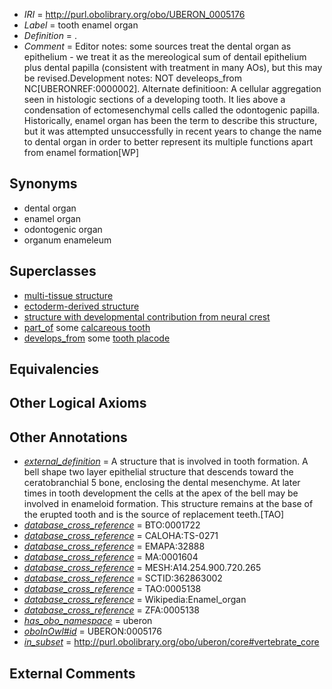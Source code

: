  * *IRI* = http://purl.obolibrary.org/obo/UBERON_0005176
 * *Label* = tooth enamel organ
 * *Definition* = .
 * *Comment* = Editor notes: some sources treat the dental organ as epithelium - we treat it as the mereological sum of dentail epithelium plus dental papilla (consistent with treatment in many AOs), but this may be revised.Development notes: NOT develeops_from NC[UBERONREF:0000002]. Alternate definitioon: A cellular aggregation seen in histologic sections of a developing tooth. It lies above a condensation of ectomesenchymal cells called the odontogenic papilla. Historically, enamel organ has been the term to describe this structure, but it was attempted unsuccessfully in recent years to change the name to dental organ in order to better represent its multiple functions apart from enamel formation[WP]

## Synonyms

 * dental organ
 * enamel organ
 * odontogenic organ
 * organum enameleum

## Superclasses

 * [multi-tissue structure](../../UBERON/81/UBERON_0000481.md)
 * [ectoderm-derived structure](../../UBERON/21/UBERON_0004121.md)
 * [structure with developmental contribution from neural crest](../../UBERON/14/UBERON_0010314.md)
 * [part_of](../../BFO/50/BFO_0000050.md) some [calcareous tooth](../../UBERON/91/UBERON_0001091.md)
 * [develops_from](../../RO/02/RO_0002202.md) some [tooth placode](../../UBERON/87/UBERON_0005087.md)

## Equivalencies


## Other Logical Axioms


## Other Annotations

 * *[external_definition](../../UBPROP/01/UBPROP_0000001.md)* = A structure that is involved in tooth formation.  A bell shape two layer  epithelial structure that descends toward the ceratobranchial 5 bone, enclosing the dental mesenchyme.  At later times in tooth development the cells at the apex of the bell may be involved in enameloid formation.  This structure remains at the base of the erupted tooth and is the source of replacement teeth.[TAO]
 * *[database_cross_reference](../../ef/oboInOwl#hasDbXref.md)* = BTO:0001722
 * *[database_cross_reference](../../ef/oboInOwl#hasDbXref.md)* = CALOHA:TS-0271
 * *[database_cross_reference](../../ef/oboInOwl#hasDbXref.md)* = EMAPA:32888
 * *[database_cross_reference](../../ef/oboInOwl#hasDbXref.md)* = MA:0001604
 * *[database_cross_reference](../../ef/oboInOwl#hasDbXref.md)* = MESH:A14.254.900.720.265
 * *[database_cross_reference](../../ef/oboInOwl#hasDbXref.md)* = SCTID:362863002
 * *[database_cross_reference](../../ef/oboInOwl#hasDbXref.md)* = TAO:0005138
 * *[database_cross_reference](../../ef/oboInOwl#hasDbXref.md)* = Wikipedia:Enamel_organ
 * *[database_cross_reference](../../ef/oboInOwl#hasDbXref.md)* = ZFA:0005138
 * *[has_obo_namespace](../../ce/oboInOwl#hasOBONamespace.md)* = uberon
 * *[oboInOwl#id](../../id/oboInOwl#id.md)* = UBERON:0005176
 * *[in_subset](../../et/oboInOwl#inSubset.md)* = http://purl.obolibrary.org/obo/uberon/core#vertebrate_core

## External Comments

